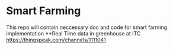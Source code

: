 # Smart Farming
This repo will contain neccessary doc and code for smart farming implementation
**Real Time data in greenhouse at ITC
https://thingspeak.com/channels/1111041
